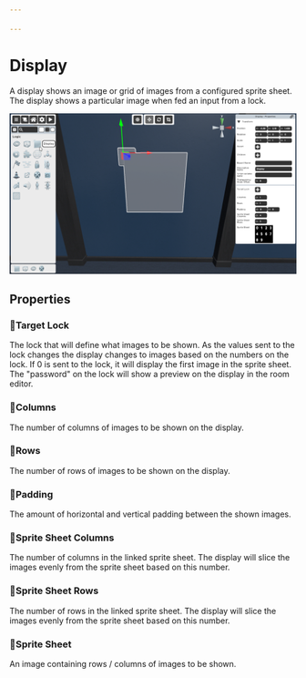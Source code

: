 ```yaml
---

---
```


# Display

A display shows an image or grid of images from a configured sprite sheet. The display shows a particular image when fed an input from a lock.

![Display Selector](./img/Display-Selector.png)

## Properties


### :small_orange_diamond:Target Lock

<div className="highlight-div">
	The lock that will define what images to be shown. As the values sent to the lock changes the display changes to images based on the numbers on the lock. If 0 is sent to the lock, it will display the first image in the sprite sheet. The "password" on the lock will show a preview on the display in the room editor.
</div>


### :small_orange_diamond:Columns

<div className="highlight-div">
	The number of columns of images to be shown on the display.
</div>

### :small_orange_diamond:Rows

<div className="highlight-div">
	The number of rows of images to be shown on the display.
</div>

### :small_orange_diamond:Padding

<div className="highlight-div">
	The amount of horizontal and vertical padding between the shown images.
</div>

### :small_orange_diamond:Sprite Sheet Columns

<div className="highlight-div">
	The number of columns in the linked sprite sheet. The display will slice the images evenly from the sprite sheet based on this number.
</div>

### :small_orange_diamond:Sprite Sheet Rows

<div className="highlight-div">
	The number of rows in the linked sprite sheet. The display will slice the images evenly from the sprite sheet based on this number.
</div>

### :small_orange_diamond:Sprite Sheet

<div className="highlight-div">
	An image containing rows / columns of images to be shown.
</div>

<!---
## Example


## 💡Tips
--->